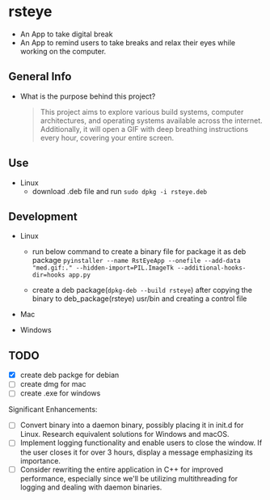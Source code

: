 # rsteye
  - An App to take digital break
  - An App to remind users to take breaks and relax their eyes while working on the computer.

## General Info 

  - What is the purpose behind this project?
    
    > This project aims to explore various build systems, computer architectures, and operating systems available across the internet. Additionally, it will open a GIF with deep breathing instructions every hour, covering your entire screen.


## Use 

  - Linux 
     - download .deb file and run `sudo dpkg -i rsteye.deb`

## Development 

  - Linux 

    - run below command to create a binary file for package it as deb package 
      `pyinstaller --name RstEyeApp --onefile --add-data "med.gif:." --hidden-import=PIL.ImageTk --additional-hooks-dir=hooks app.py`    
    
    - create a deb package(`dpkg-deb --build rsteye`) after copying the binary to deb_package(rsteye) usr/bin and creating a control file  

  - Mac

  - Windows


## TODO

 - [X] create deb packge for debian  
 - [ ] create dmg for mac 
 - [ ] create .exe for windows 

  Significant Enhancements:

 - [ ] Convert binary into a daemon binary, possibly placing it in init.d for Linux. Research equivalent solutions for Windows and macOS.
 - [ ] Implement logging functionality and enable users to close the window. If the user closes it for over 3 hours, display a message emphasizing its  importance.
 - [ ] Consider rewriting the entire application in C++ for improved performance, especially since we'll be utilizing multithreading for logging and dealing with daemon binaries.
